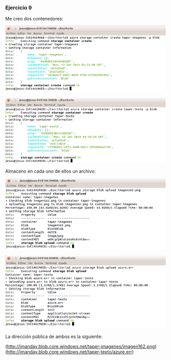### Ejercicio 9

Me creo dos contenedores:

![imagen162](https://github.com/jmanday/Imagenes/blob/master/imagen162.png?raw=true)

![imagen163](https://github.com/jmanday/Imagenes/blob/master/imagen163.png?raw=true)


Almaceno en cada uno de ellos un archivo:

![imagen164](https://github.com/jmanday/Imagenes/blob/master/imagen164.png?raw=true)

![imagen165](https://github.com/jmanday/Imagenes/blob/master/imagen165.png?raw=true)


La dirección pública de ambos es la siguiente:

(http://jmanday.blob.core.windows.net/taper-imagenes/imagen162.png)
(http://jmanday.blob.core.windows.net/taper-texto/azure.err)

